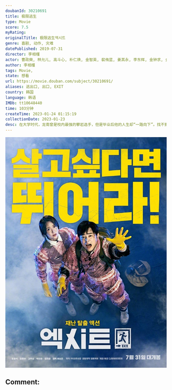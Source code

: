 ```yaml
---
doubanId: 30210691
title: 极限逃生
type: Movie
score: 7.5
myRating: 
originalTitle: 极限逃生엑시트
genre: 喜剧, 动作, 灾难
datePublished: 2019-07-31
director: 李相槿
actor: 曹政奭, 林允儿, 高斗心, 朴仁焕, 金智英, 裴侑蓝, 姜其永, 李东辉, 金钟求, 金姜贤, 吴熙俊, 金嫝勋, 吴侑珍, 李华静, 朴成日, 尹海彬, 李灿俞, 黄孝恩, 金泰律, 裴海善, 金景龙, 李朗瑞
author: 李相槿
tags: Movie, 
state: 想看
url: https://movie.douban.com/subject/30210691/
aliases: 逃出口, 出口, EXIT
country: 韩国
language: 韩语
IMDb: tt10648440
time: 103分钟
createTime: 2023-01-24 01:15:19
collectionDate: 2023-01-23
desc: 在大学时代，龙南曾是校内最强的攀岩选手，但是毕业后他的人生却“一路向下”。找不到工作的龙南只能依靠父母接济过活。马上就要到他母亲的七十大寿，龙南坚持要将庆祝仪式放在学妹仪珠工作的酒店中举办。在宴会厅，...
---
```


![image](assets/p2559890156.jpg)

Comment: 
---

